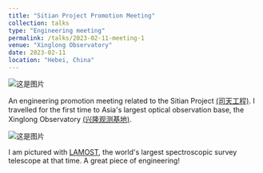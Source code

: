 ```yaml
---
title: "Sitian Project Promotion Meeting"
collection: talks
type: "Engineering meeting"
permalink: /talks/2023-02-11-meeting-1
venue: "Xinglong Observatory"
date: 2023-02-11
location: "Hebei, China"
---
```


![这是图片](../images/sitian.jpg "sitian")

An engineering promotion meeting related to the Sitian Project [(司天工程)](https://baike.baidu.com/item/%E5%8F%B8%E5%A4%A9/64295228). I travelled for the first time to Asia's largest optical observation base, the Xinglong Observatory [(兴隆观测基地)](http://groups.bao.ac.cn/xinglong/).

![这是图片](../images/melamo.jpg "sitian")

I am pictured with [LAMOST](https://www.lamost.org/public/), the world's largest spectroscopic survey telescope at that time. A great piece of engineering!
